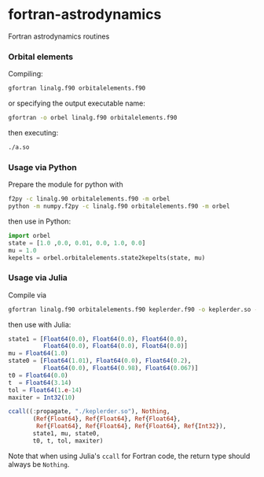 # fortran-astrodynamics
Fortran astrodynamics routines

### Orbital elements

Compiling: 

```bash
gfortran linalg.f90 orbitalelements.f90
```

or specifying the output executable name:

```bash
gfortran -o orbel linalg.f90 orbitalelements.f90
```

then executing:

```bash
./a.so
```

### Usage via Python

Prepare the module for python with 

```bash
f2py -c linalg.90 orbitalelements.f90 -m orbel
python -m numpy.f2py -c linalg.f90 orbitalelements.f90 -m orbel
```

then use in Python:
```python
import orbel
state = [1.0 ,0.0, 0.01, 0.0, 1.0, 0.0]
mu = 1.0
kepelts = orbel.orbitalelements.state2kepelts(state, mu)
```

### Usage via Julia

Compile via

```bash
gfortran linalg.f90 orbitalelements.f90 keplerder.f90 -o keplerder.so -shared -fPIC
```

then use with Julia: 
```julia
state1 = [Float64(0.0), Float64(0.0), Float64(0.0),
          Float64(0.0), Float64(0.0), Float64(0.0)]
mu = Float64(1.0)
state0 = [Float64(1.01), Float64(0.0), Float64(0.2),
          Float64(0.0), Float64(0.98), Float64(0.067)]
t0 = Float64(0.0)
t  = Float64(3.14)
tol = Float64(1.e-14)
maxiter = Int32(10)

ccall((:propagate, "./keplerder.so"), Nothing,
       (Ref{Float64}, Ref{Float64}, Ref{Float64},
        Ref{Float64}, Ref{Float64}, Ref{Float64}, Ref{Int32}),
       state1, mu, state0,
       t0, t, tol, maxiter)
```

Note that when using Julia's `ccall` for Fortran code, the return type should always be `Nothing`. 
